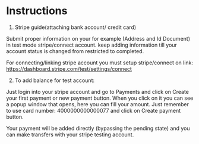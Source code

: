 #  Instructions

1. Stripe guide(attaching bank account/ credit card)

Submit proper information on your for example (Address and Id Document) in test mode stripe/connect account. keep adding information till your account status is changed from restricted to completed.
 
For connecting/linking stripe account you must setup stripe/connect on 
link: https://dashboard.stripe.com/test/settings/connect

2. To add balance for test account:

Just login into your stripe account and go to Payments and click on Create your first payment or new payment button.
When you click on it you can see a popup window that opens, here you can fill your amount.
Just remember to use card number: 4000000000000077
and click on Create payment button.

Your payment will be added directly (bypassing the pending state) and you can make transfers with your stripe testing account.
